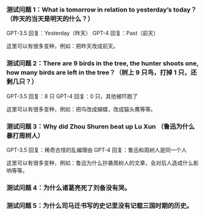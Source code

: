 ### 测试问题 1：What is tomorrow in relation to yesterday’s today？（昨天的当天是明天的什么？）
GPT-3.5 回复：Yesterday（昨天）
GPT-4 回复：Past（前天）

这里可以有很多变种，例如：把昨天改成前天。

### 测试问题 2：There are 9 birds in the tree, the hunter shoots one, how many birds are left in the tree？（树上 9 只鸟，打掉 1 只，还剩几只？）
GPT-3.5 回复：8 只
GPT-4 回复：0 只，其他被吓跑了

这里可以有很多变种，例如：把鸟改成蝴蝶，改成猫头鹰等等。

### 测试问题 3：Why did Zhou Shuren beat up Lu Xun （鲁迅为什么暴打周树人）
GPT-3.5 回复：稀奇古怪的乱编理由
GPT-4 回复：鲁迅和周树人是同一个人

这里可以有很多变种，例如：鲁迅为什么抄袭周树人的文章，会对后人造成什么影响等等。


### 测试问题 4：为什么诸葛亮死了刘备没有哭。

### 测试问题 5：为什么司马迁书写的史记里没有记载三国时期的历史。
